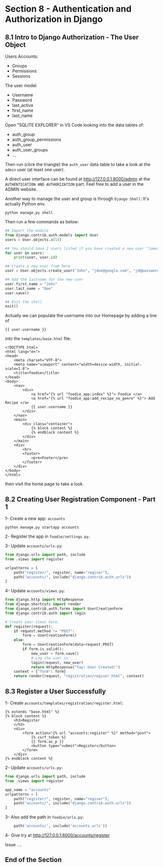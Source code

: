 # Section 8 - Authentication and Authorization in Django



## 8.1 Intro to Django Authorization - The User Object

Users Accounts:

- Groups
- Permissions
- Sessions

The user model

- Username
- Password
- last_active
- first_name
- last_name

Open "SQLITE EXPLORER" in VS Code looking into the data tables of:

- auth_group
- auth_group_permissions
- auth_user
- auth_user_groups
- ...

Then run (click the triangle) the `auth_user` data table to take a look at the `admin` user (at least one user).

A direct user interface can be found at http://127.0.0.1:8000/admin at the `AUTHENTICATION AND AUTHORIZATION` part.
Feel free to add a user in the ADMIN website.

Another way to manage the user and group is through `Django Shell`: It's actually Python env.

```shell
python manage.py shell
```

Then run a few commands as below:

```python
## Import the module
from django.contrib.auth.models import User
users = User.objects.all()

## You should have 2 users listed if you have created a new user "James Bond" previously
for user in users:
    print(user, user.id)

## Create a new user from here
user = User.objects.create_user("John", "jdoe@google.com", "jd@password")

## Add the lastname for the new user
user.first_name = "John"
user.last_name = "Doe"
user.save()

## Exit the shell
exit()
```

Actually we can populate the username into our Homepage by adding a line of 

```django
{{ user.username }}
```

into the `templates/base.html` file:

```django
<!DOCTYPE html>
<html lang="en">
<head>
    <meta charset="UTF-8">
    <meta name="viewport" content="width=device-width, initial-scale=1.0">
    <title>foodie</title>
</head>
<body>
    <nav>
        <div>
            <a href="{% url "foodie_app:index" %}"> Foodie </a>
            <a href="{% url "foodie_app:add_recipe_no_genre" %}"> Add Recipe </a>
            {{ user.username }}
        </div>
    </nav>
    <main>
        <div class="container">
            {% block content %}
            {% endblock content %}
        </div>
    </main>
    <div>
        <hr>
        <footer>
            <pre>Footer</pre>
        </footer>
    </div>
</body>
</html>
```

then visit the home page to take a look.



## 8.2 Creating User Registration Component - Part 1

1- Create a new app: `accounts`

```shell
python manage.py startapp accounts
```

2- Register the app in `foodie/settings.py`.

3- Update `accounts/urls.py`:

```python
from django.urls import path, include
from .views import register

urlpatterns = [
    path("register/", register, name="regiser"),
    path("accounts/", include("django.contrib.auth.urls"))
]
```

4- Update `accounts/views.py`:

```python
from django.http import HttpResponse
from django.shortcuts import render
from django.contrib.auth.forms import UserCreationForm
from django.contrib.auth import login

# Create your views here.
def register(request):
    if request.method != "POST":
        form = UserCreationForm()
    else:
        form = UserCreationForm(data=request.POST)
        if form.is_valid():
            new_user = form.save()
            # Log the user in
            login(request, new_user)
            return HttpResponse("Yay! User Created!")
    context = {"form": form}
    return render(request, "registration/regiser.html", context)
```

## 8.3 Register a User Successfully

1- Create `accounts/templates/registration/register.html`:

```django
{% extends "base.html" %}
{% block content %}
    <h3>Register
    </h3>
    <div>
        <form action="{% url "accounts:register" %}" method="post">
            {% csrf_token %}
            {{ form.as_p }}
            <button type="submit">Register</button>
        </form>
    </div>
{% endblock content %}
```

2- Update `accounts/urls.py`:

```python
from django.urls import path, include
from .views import register

app_name = "accounts"
urlpatterns = [
    path("register/", register, name="regiser"),
    path("accounts/", include("django.contrib.auth.urls"))
]
```

3- Also add the path in `foodie/urls.py`:

```python
    path('accounts/', include('accounts.urls'))
```

4- Give  try at http://127.0.0.1:8000/accounts/register

Issue ....



## End of the Section